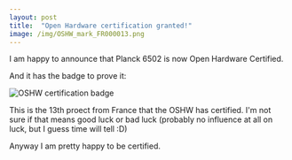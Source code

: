 ```yaml
---
layout: post
title:  "Open Hardware certification granted!"
image: /img/OSHW_mark_FR000013.png
---
```


I am happy to announce that Planck 6502 is now Open Hardware Certified.

And it has the badge to prove it:

![OSHW certification badge](/img/OSHW_mark_FR000013.png)

This is the 13th proect from France that the OSHW has certified. I'm not sure if that means good luck or bad luck (probably no influence at all on luck, but I guess time will tell :D)

Anyway I am pretty happy to be certified.